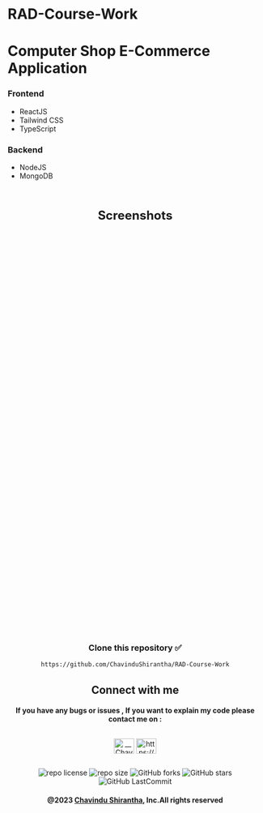 # RAD-Course-Work

# Computer Shop E-Commerce Application

### Frontend

* ReactJS
* Tailwind CSS
* TypeScript

### Backend

* NodeJS
* MongoDB

<br>
<p align="center" style="font-size: 24px;font-weight: bold">Screenshots</p>

<br>
<p align="center"><img align="center" alt="" src="client/src/images/screenshots/view1.png" width="" height="" /></p><br>
<p align="center"><img align="center" alt="" src="client/src/images/screenshots/view2.png" width="" height="" /></p><br>
<p align="center"><img align="center" alt="" src="client/src/images/screenshots/view3.png" width="" height="" /></p><br>
<p align="center"><img align="center" alt="" src="client/src/images/screenshots/view4.png" width="" height="" /></p><br>
<p align="center"><img align="center" alt="" src="client/src/images/screenshots/view5.png" width="" height="" /></p><br>
<p align="center"><img align="center" alt="" src="client/src/images/screenshots/view6.png" width="" height="" /></p><br>
<p align="center"><img align="center" alt="" src="client/src/images/screenshots/view7.png" width="" height="" /></p><br>
<p align="center"><img align="center" alt="" src="client/src/images/screenshots/view8.png" width="" height="" /></p><br>
<p align="center"><img align="center" alt="" src="client/src/images/screenshots/view9.png" width="" height="" /></p><br>
<p align="center"><img align="center" alt="" src="client/src/images/screenshots/view10.png" width="" height="" /></p><br>
<p align="center"><img align="center" alt="" src="client/src/images/screenshots/view11.png" width="" height="" /></p><br>
<p align="center"><img align="center" alt="" src="client/src/images/screenshots/view12.png" width="" height="" /></p><br>
<p align="center"><img align="center" alt="" src="client/src/images/screenshots/view13.png" width="" height="" /></p><br>
<p align="center"><img align="center" alt="" src="client/src/images/screenshots/view14.png" width="" height="" /></p><br>
<p align="center"><img align="center" alt="" src="client/src/images/screenshots/view15.png" width="" height="" /></p><br>
<p align="center"><img align="center" alt="" src="client/src/images/screenshots/view16.png" width="" height="" /></p><br>
<p align="center"><img align="center" alt="" src="client/src/images/screenshots/view17.png" width="" height="" /></p><br>


<div align="center">

###  
### Clone this repository ✅
```md
https://github.com/ChavinduShirantha/RAD-Course-Work
```
##  Connect with me
#### If you have any bugs or issues , If you want to explain my code please contact me on :

</div>

##
<p align="center">
<a href="https://twitter.com/Chavindu62"><img align="center" src="https://raw.githubusercontent.com/rahuldkjain/github-profile-readme-generator/master/src/images/icons/Social/twitter.svg" alt="__ChavinduShirantha__" height="30" width="40" /></a>
<a href="https://www.linkedin.com/in/chavindu-shirantha-b5b857264/" target="blank"><img align="center" src="https://raw.githubusercontent.com/rahuldkjain/github-profile-readme-generator/master/src/images/icons/Social/linked-in-alt.svg" alt="https://www.linkedin.com/public-profile/settings?trk=d_flagship3_profile_self_view_public_profile" height="30" width="40" /></a>
</p>


##

<div align="center">

![repo license](https://img.shields.io/github/license/ChavinduShirantha/RAD-Course-Work?&labelColor=black&color=3867d6&style=for-the-badge)
![repo size](https://img.shields.io/github/repo-size/ChavinduShirantha/RAD-Course-Work?label=Repo%20Size&style=for-the-badge&labelColor=black&color=20bf6b)
![GitHub forks](https://img.shields.io/github/forks/ChavinduShirantha/RAD-Course-Work?&labelColor=black&color=0fb9b1&style=for-the-badge)
![GitHub stars](https://img.shields.io/github/stars/ChavinduShirantha/RAD-Course-Work?&labelColor=black&color=f7b731&style=for-the-badge)
![GitHub LastCommit](https://img.shields.io/github/last-commit/ChavinduShirantha/RAD-Course-Work?logo=github&labelColor=black&color=d1d8e0&style=for-the-badge)
</div>

<div align="center">

#### @2023 [Chavindu Shirantha](https://github.com/ChavinduShirantha), Inc.All rights reserved
</div>
